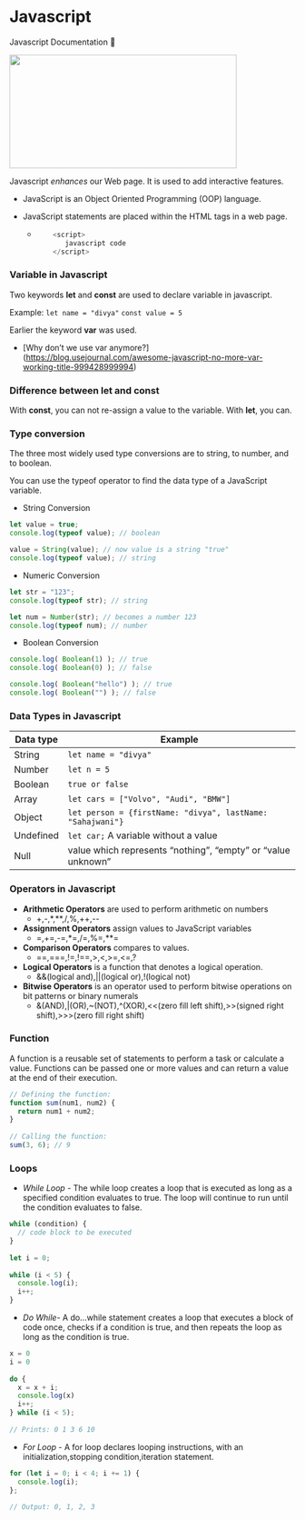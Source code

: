 # Javascript  
Javascript Documentation :memo: 


<img src= "https://www.tecschool.net/wp-content/uploads/2019/11/funciones-en-javascript-t1.png" width="400" height="200">

Javascript _enhances_ our Web page.
It is used to add interactive features.

- JavaScript is an Object Oriented Programming (OOP) language.

- JavaScript statements are placed within the <script>... </script> HTML tags in a web page.
  - ```javascript
        <script>
           javascript code
        </script>
    ```

 

### Variable in Javascript

Two keywords **let** and **const** are used to declare variable in javascript.

Example: ``` let name = "divya" ```
         ``` const value = 5 ```
       
Earlier the keyword **var** was used.
  
 - [Why don’t we use var anymore?] (https://blog.usejournal.com/awesome-javascript-no-more-var-working-title-999428999994)
 


### Difference between let and const

With **const**, you can not re-assign a value to the variable. With **let**, you can.


### Type conversion

The three most widely used type conversions are to string, to number, and to boolean.

You can use the typeof operator to find the data type of a JavaScript variable.

- String Conversion

```javascript 
let value = true;
console.log(typeof value); // boolean

value = String(value); // now value is a string "true"
console.log(typeof value); // string
```

- Numeric Conversion

```javascript 
let str = "123";
console.log(typeof str); // string

let num = Number(str); // becomes a number 123
console.log(typeof num); // number
```

- Boolean Conversion

```javascript 
console.log( Boolean(1) ); // true
console.log( Boolean(0) ); // false

console.log( Boolean("hello") ); // true
console.log( Boolean("") ); // false
```


### Data Types in Javascript

Data type | Example
----------| --------------
String    | ``` let name = "divya" ```
Number    |  ``` let n = 5 ```
Boolean   |  ```true or false```
Array     | ``` let cars = ["Volvo", "Audi", "BMW"] ```
Object    | ``` let person = {firstName: "divya", lastName: "Sahajwani"} ```
Undefined | ``` let car; ```  A variable without a value
Null      | value which represents “nothing”, “empty” or “value unknown”



### Operators in Javascript 

- **Arithmetic Operators** are used to perform arithmetic on numbers
  - +,-,*,**,/,%,++,--
- **Assignment Operators** assign values to JavaScript variables
  - =,+=,-=,*=,/=,%=,**=
- **Comparison Operators** compares to values.
  - ==,===,!=,!==,>,<,>=,<=,?
- **Logical Operators**  is a function that denotes a logical operation.
  - &&(logical and),||(logical or),!(logical not)
- **Bitwise Operators** is an operator used to perform bitwise operations on bit patterns or binary numerals
   - &(AND),|(OR),~(NOT),^(XOR),<<(zero fill left shift),>>(signed right shift),>>>(zero fill right shift)
   
   
### Function

A function is a reusable set of statements to perform a task or calculate a value. Functions can be passed one or more values and can return a value at the end of their execution.

```javascript
// Defining the function:
function sum(num1, num2) {
  return num1 + num2;
}
 
// Calling the function:
sum(3, 6); // 9
```

### Loops

- _While Loop_ - The while loop creates a loop that is executed as long as a specified condition evaluates to true. The loop will continue to run until the condition evaluates to false. 

```javascript
while (condition) {
  // code block to be executed
}
 
let i = 0;
 
while (i < 5) {        
  console.log(i);
  i++;
}
```

- _Do While_- A do...while statement creates a loop that executes a block of code once, checks if a condition is true, and then repeats the loop as long as the condition is true.

```javascript
x = 0
i = 0
 
do {
  x = x + i;
  console.log(x)
  i++;
} while (i < 5);
 
// Prints: 0 1 3 6 10
```

- _For Loop_  - A for loop declares looping instructions, with an initialization,stopping condition,iteration statement.

```javascript
for (let i = 0; i < 4; i += 1) {
  console.log(i);
};
 
// Output: 0, 1, 2, 3
```



